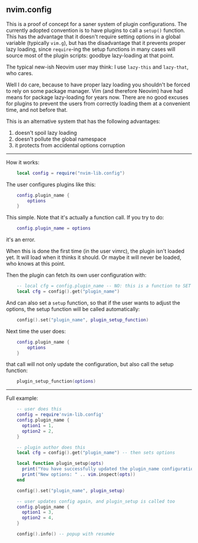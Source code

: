 ## nvim.config

This is a proof of concept for a saner system of plugin configurations.
The currently adopted convention is to have plugins to call a `setup()`
function. This has the advantage that it doesn't require setting options in
a global variable (typically `vim.g`), but has the disadvantage that it
prevents proper lazy loading, since `require`-ing the setup functions in many
cases will source most of the plugin scripts: goodbye lazy-loading at that
point.

The typical new-ish Neovim user may think: I use `lazy-this` and `lazy-that`,
who cares.

Well I do care, because to have proper lazy loading you shouldn't be forced to
rely on some package manager. Vim (and therefore Neovim) have had means for
package lazy-loading for years now. There are no good excuses for plugins to
prevent the users from correctly loading them at a convenient time, and not
before that.

This is an alternative system that has the following advantages:

1. doesn't spoil lazy loading
2. doesn't pollute the global namespace
3. it protects from accidental options corruption

-------------------------------------------------------------------------------

How it works:
```lua
    local config = require("nvim-lib.config")
```
The user configures plugins like this:
```lua
    config.plugin_name {
        options
    }
```
This simple. Note that it's actually a function call. If you try to do:
```lua
    config.plugin_name = options
```
it's an error.

When this is done the first time (in the user vimrc), the plugin isn't loaded
yet. It will load when it thinks it should. Or maybe it will never be loaded,
who knows at this point.

Then the plugin can fetch its own user configuration with:
```lua
    -- local cfg = config.plugin_name -- NO: this is a function to SET options
    local cfg = config().get("plugin_name")
```
And can also set a `setup` function, so that if the user wants to adjust the
options, the setup function will be called automatically:
```lua
    config().set("plugin_name", plugin_setup_function)
```
Next time the user does:
```lua
    config.plugin_name {
        options
    }
```
that call will not only update the configuration, but also call the setup
function:
```lua
    plugin_setup_function(options)
```
-------------------------------------------------------------------------------

Full example:
```lua
    -- user does this
    config = require'nvim-lib.config'
    config.plugin_name {
      option1 = 1,
      option2 = 2,
    }

    -- plugin author does this
    local cfg = config().get("plugin_name") -- then sets options

    local function plugin_setup(opts)
      print("You have successfully updated the plugin_name configuration.")
      print("New options: " .. vim.inspect(opts))
    end

    config().set("plugin_name", plugin_setup)

    -- user updates config again, and plugin_setup is called too
    config.plugin_name {
      option1 = 3,
      option2 = 4,
    }

    config().info() -- popup with resumée
```
